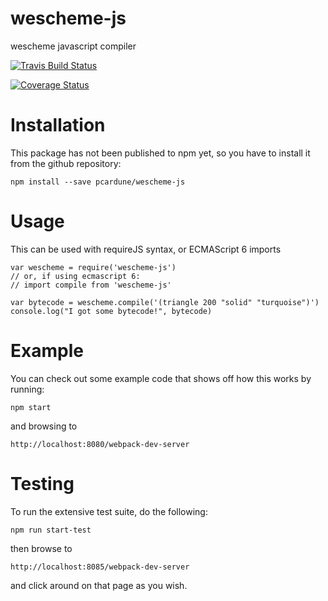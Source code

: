 # wescheme-js
wescheme javascript compiler

[![Travis Build Status][build-badge]][build]

[![Coverage Status](https://coveralls.io/repos/pcardune/wescheme-js/badge.svg?branch=master&service=github)](https://coveralls.io/github/pcardune/wescheme-js?branch=master)

# Installation

This package has not been published to npm yet, so you have to install it from
the github repository:

    npm install --save pcardune/wescheme-js

# Usage

This can be used with requireJS syntax, or ECMAScript 6 imports

    var wescheme = require('wescheme-js')
    // or, if using ecmascript 6:
    // import compile from 'wescheme-js'

    var bytecode = wescheme.compile('(triangle 200 "solid" "turquoise")')
    console.log("I got some bytecode!", bytecode)

# Example

You can check out some example code that shows off how this works by running:

    npm start

and browsing to

    http://localhost:8080/webpack-dev-server

# Testing

To run the extensive test suite, do the following:

    npm run start-test

then browse to

    http://localhost:8085/webpack-dev-server

and click around on that page as you wish.

[build-badge]: https://travis-ci.org/react-bootstrap/react-bootstrap.svg?branch=master
[build]: https://travis-ci.org/pcardune/wescheme-js

